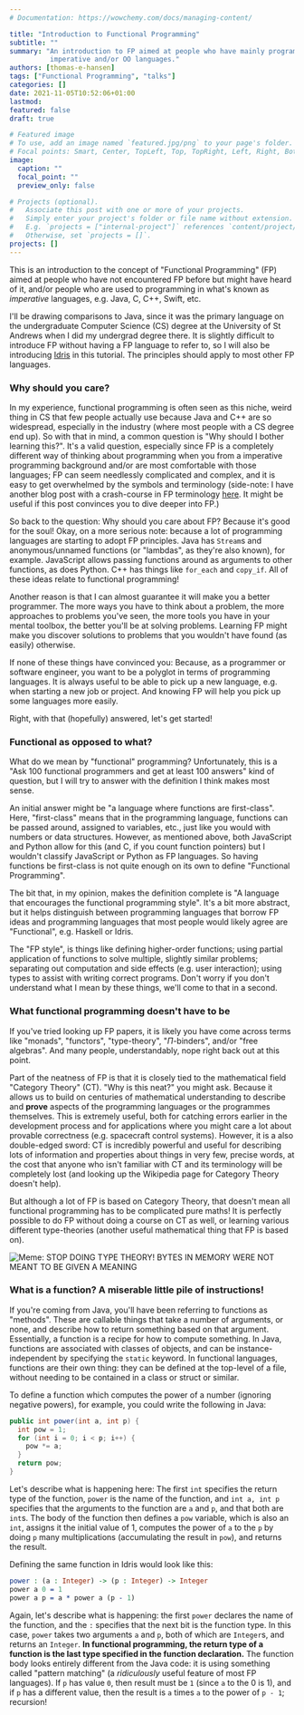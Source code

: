 ```yaml
---
# Documentation: https://wowchemy.com/docs/managing-content/

title: "Introduction to Functional Programming"
subtitle: ""
summary: "An introduction to FP aimed at people who have mainly programmed in
          imperative and/or OO languages."
authors: [thomas-e-hansen]
tags: ["Functional Programming", "talks"]
categories: []
date: 2021-11-05T10:52:06+01:00
lastmod:
featured: false
draft: true

# Featured image
# To use, add an image named `featured.jpg/png` to your page's folder.
# Focal points: Smart, Center, TopLeft, Top, TopRight, Left, Right, BottomLeft, Bottom, BottomRight.
image:
  caption: ""
  focal_point: ""
  preview_only: false

# Projects (optional).
#   Associate this post with one or more of your projects.
#   Simply enter your project's folder or file name without extension.
#   E.g. `projects = ["internal-project"]` references `content/project/deep-learning/index.md`.
#   Otherwise, set `projects = []`.
projects: []
---
```


This is an introduction to the concept of "Functional Programming" (FP) aimed at
people who have not encountered FP before but might have heard of it, and/or
people who are used to programming in what's known as _imperative_ languages,
e.g. Java, C, C++, Swift, etc.

I'll be drawing comparisons to Java, since it was the primary language on the
undergraduate Computer Science (CS) degree at the University of St Andrews when
I did my undergrad degree there.
It is slightly difficult to introduce FP without having a FP language to refer
to, so I will also be introducing [Idris](https://idris-lang.org) in this
tutorial. The principles should apply to most other FP languages.


### Why should you care?

In my experience, functional programming is often seen as this niche, weird
thing in CS that few people actually use because Java and C++ are so widespread,
especially in the industry (where most people with a CS degree end up). So with
that in mind, a common question is "Why should I bother learning this?". It's a
valid question, especially since FP is a completely different way of thinking
about programming when you from a imperative programming background and/or are
most comfortable with those languages; FP can seem needlessly complicated and
complex, and it is easy to get overwhelmed by the symbols and terminology
(side-note: I have another blog post with a crash-course in FP terminology
[here](/en/post/fp-terminology-intro/). It might be useful if this post
convinces you to dive deeper into FP.)

So back to the question: Why should you care about FP? Because it's good for the
soul! Okay, on a more serious note: because a lot of programming languages are
starting to adopt FP principles. Java has `Stream`s and anonymous/unnamed
functions (or "lambdas", as they're also known), for example. JavaScript allows
passing functions around as arguments to other functions, as does Python. C++
has things like `for_each` and `copy_if`. All of these ideas relate to
functional programming!

Another reason is that I can almost guarantee it will make you a better
programmer. The more ways you have to think about a problem, the more approaches
to problems you've seen, the more tools you have in your mental toolbox, the
better you'll be at solving problems. Learning FP might make you discover
solutions to problems that you wouldn't have found (as easily) otherwise.

If none of these things have convinced you: Because, as a programmer or software
engineer, you want to be a polyglot in terms of programming languages. It is
always useful to be able to pick up a new language, e.g. when starting a new job
or project. And knowing FP will help you pick up some languages more easily.

Right, with that (hopefully) answered, let's get started!


### Functional as opposed to what?

What do we mean by "functional" programming? Unfortunately, this is a "Ask 100
functional programmers and get at least 100 answers" kind of question, but I
will try to answer with the definition I think makes most sense.

An initial answer might be "a language where functions are first-class". Here,
"first-class" means that in the programming language, functions can be passed
around, assigned to variables, etc., just like you would with numbers or data
structures. However, as mentioned above, both JavaScript and Python allow for
this (and C, if you count function pointers) but I wouldn't classify JavaScript
or Python as FP languages. So having functions be first-class is not quite
enough on its own to define "Functional Programming".

The bit that, in my opinion, makes the definition complete is "A language that
encourages the functional programming style". It's a bit more abstract, but it
helps distinguish between programming languages that borrow FP ideas and
programming languages that most people would likely agree are "Functional", e.g.
Haskell or Idris.

The "FP style", is things like defining higher-order functions; using partial
application of functions to solve multiple, slightly similar problems;
separating out computation and side effects (e.g. user interaction); using types
to assist with writing correct programs. Don't worry if you don't understand
what I mean by these things, we'll come to that in a second.


### What functional programming doesn't have to be

If you've tried looking up FP papers, it is likely you have come across terms
like "monads", "functors", "type-theory", "$\Pi$-binders", and/or "free
algebras". And many people, understandably, nope right back out at this point.

Part of the neatness of FP is that it is closely tied to the mathematical field
"Category Theory" (CT). "Why is this neat?" you might ask. Because it allows us
to build on centuries of mathematical understanding to describe and **prove**
aspects of the programming languages or the programmes themselves. This is
extremely useful, both for catching errors earlier in the development process
and for applications where you might care a lot about provable correctness (e.g.
spacecraft control systems). However, it is a also double-edged sword: CT is
incredibly powerful and useful for describing lots of information and properties
about things in very few, precise words, at the cost that anyone who isn't
familiar with CT and its terminology will be completely lost (and looking up the
Wikipedia page for Category Theory doesn't help).

But although a lot of FP is based on Category Theory, that doesn't mean all
functional programming has to be complicated pure maths! It is perfectly
possible to do FP without doing a course on CT as well, or learning various
different type-theories (another useful mathematical thing that FP is based on).

![Meme: STOP DOING TYPE THEORY! BYTES IN MEMORY WERE NOT MEANT TO BE GIVEN A MEANING](/media/stop-doing-type-theory.png "https://nitter.net/jcreed/status/1367899760301137930")


### What is a function? A miserable little pile of instructions!

If you're coming from Java, you'll have been referring to functions as
"methods". These are callable things that take a number of arguments, or none,
and describe how to return something based on that argument. Essentially, a
function is a recipe for how to compute something. In Java, functions are
associated with classes of objects, and can be instance-independent by
specifying the `static` keyword. In functional languages, functions are their
own thing: they can be defined at the top-level of a file, without needing to be
contained in a class or struct or similar.

To define a function which computes the power of a number (ignoring negative
powers), for example, you could write the following in Java:

```java
public int power(int a, int p) {
  int pow = 1;
  for (int i = 0; i < p; i++) {
    pow *= a;
  }
  return pow;
}
```
Let's describe what is happening here: The first `int` specifies the return
type of the function, `power` is the name of the function, and `int a, int p`
specifies that the arguments to the function are `a` and `p`, and that both are
`int`s. The body of the function then defines a `pow` variable, which is also an
`int`, assigns it the initial value of 1, computes the power of `a` to the `p`
by doing `p` many multiplications (accumulating the result in `pow`), and
returns the result.

Defining the same function in Idris would look like this:
```idris
power : (a : Integer) -> (p : Integer) -> Integer
power a 0 = 1
power a p = a * power a (p - 1)
```
Again, let's describe what is happening: the first `power` declares the name of
the function, and the `:` specifies that the next bit is the function type. In
this case, `power` takes two arguments `a` and `p`, both of which are
`Integer`s, and returns an `Integer`. **In functional programming, the return
type of a function is the last type specified in the function declaration.** The
function body looks entirely different from the Java code: it is using something
called "pattern matching" (a _ridiculously_ useful feature of most FP
languages). If `p` has value `0`, then result must be `1` (since `a` to the 0
is 1), and if `p` has a different value, then the result is `a` times `a` to the
power of `p - 1`; recursion!

